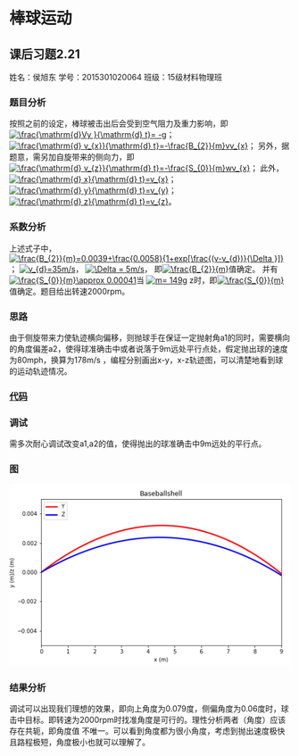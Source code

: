 # 棒球运动
## 课后习题2.21
姓名：侯旭东
学号：2015301020064
班级：15级材料物理班
### 题目分析
按照之前的设定，棒球被击出后会受到空气阻力及重力影响，即<a href="http://www.codecogs.com/eqnedit.php?latex=\frac{\mathrm{d}Vy&space;}{\mathrm{d}&space;t}=&space;-g" target="_blank"><img src="http://latex.codecogs.com/gif.latex?\frac{\mathrm{d}Vy&space;}{\mathrm{d}&space;t}=&space;-g" title="\frac{\mathrm{d}Vy }{\mathrm{d} t}= -g" /></a>；
<a href="http://www.codecogs.com/eqnedit.php?latex=\frac{\mathrm{d}&space;v_{x}}{\mathrm{d}&space;t}=-\frac{B_{2}}{m}vv_{x}" target="_blank"><img src="http://latex.codecogs.com/gif.latex?\frac{\mathrm{d}&space;v_{x}}{\mathrm{d}&space;t}=-\frac{B_{2}}{m}vv_{x}" title="\frac{\mathrm{d} v_{x}}{\mathrm{d} t}=-\frac{B_{2}}{m}vv_{x}" /></a>；
另外，据题意，需另加自旋带来的侧向力，即<a href="http://www.codecogs.com/eqnedit.php?latex=\frac{\mathrm{d}&space;v_{z}}{\mathrm{d}&space;t}=-\frac{S_{0}}{m}wv_{x}" target="_blank"><img src="http://latex.codecogs.com/gif.latex?\frac{\mathrm{d}&space;v_{z}}{\mathrm{d}&space;t}=-\frac{S_{0}}{m}wv_{x}" title="\frac{\mathrm{d} v_{z}}{\mathrm{d} t}=-\frac{S_{0}}{m}wv_{x}" /></a>；
此外，<a href="http://www.codecogs.com/eqnedit.php?latex=\frac{\mathrm{d}&space;x}{\mathrm{d}&space;t}=v_{x}" target="_blank"><img src="http://latex.codecogs.com/gif.latex?\frac{\mathrm{d}&space;x}{\mathrm{d}&space;t}=v_{x}" title="\frac{\mathrm{d} x}{\mathrm{d} t}=v_{x}" /></a>；
<a href="http://www.codecogs.com/eqnedit.php?latex=\frac{\mathrm{d}&space;y}{\mathrm{d}&space;t}=v_{y}" target="_blank"><img src="http://latex.codecogs.com/gif.latex?\frac{\mathrm{d}&space;y}{\mathrm{d}&space;t}=v_{y}" title="\frac{\mathrm{d} y}{\mathrm{d} t}=v_{y}" /></a>；
<a href="http://www.codecogs.com/eqnedit.php?latex=\frac{\mathrm{d}&space;z}{\mathrm{d}&space;t}=v_{z}" target="_blank"><img src="http://latex.codecogs.com/gif.latex?\frac{\mathrm{d}&space;z}{\mathrm{d}&space;t}=v_{z}" title="\frac{\mathrm{d} z}{\mathrm{d} t}=v_{z}" /></a>。
### 系数分析
上述式子中，<a href="http://www.codecogs.com/eqnedit.php?latex=\frac{B_{2}}{m}=0.0039&plus;\frac{0.0058}{1&plus;exp[\frac{(v-v_{d})}{\Delta&space;}]}" target="_blank"><img src="http://latex.codecogs.com/gif.latex?\frac{B_{2}}{m}=0.0039&plus;\frac{0.0058}{1&plus;exp[\frac{(v-v_{d})}{\Delta&space;}]}" title="\frac{B_{2}}{m}=0.0039+\frac{0.0058}{1+exp[\frac{(v-v_{d})}{\Delta }]}" /></a>；
<a href="http://www.codecogs.com/eqnedit.php?latex=v_{d}=35m/s" target="_blank"><img src="http://latex.codecogs.com/gif.latex?v_{d}=35m/s" title="v_{d}=35m/s" /></a>，
<a href="http://www.codecogs.com/eqnedit.php?latex=\Delta&space;=&space;5m/s" target="_blank"><img src="http://latex.codecogs.com/gif.latex?\Delta&space;=&space;5m/s" title="\Delta = 5m/s" /></a>，
即<a href="http://www.codecogs.com/eqnedit.php?latex=\frac{B_{2}}{m}" target="_blank"><img src="http://latex.codecogs.com/gif.latex?\frac{B_{2}}{m}" title="\frac{B_{2}}{m}" /></a>值确定。
并有<a href="http://www.codecogs.com/eqnedit.php?latex=\frac{S_{0}}{m}\approx&space;0.00041" target="_blank"><img src="http://latex.codecogs.com/gif.latex?\frac{S_{0}}{m}\approx&space;0.00041" title="\frac{S_{0}}{m}\approx 0.00041" /></a>当
<a href="http://www.codecogs.com/eqnedit.php?latex=m=&space;149g" target="_blank"><img src="http://latex.codecogs.com/gif.latex?m=&space;149g" title="m= 149g" /></a>
z时，即<a href="http://www.codecogs.com/eqnedit.php?latex=\frac{S_{0}}{m}" target="_blank"><img src="http://latex.codecogs.com/gif.latex?\frac{S_{0}}{m}" title="\frac{S_{0}}{m}" /></a>
值确定。题目给出转速2000rpm。
### 思路
由于侧旋带来力使轨迹横向偏移，则抛球手在保证一定抛射角a1的同时，需要横向的角度偏差a2，使得球准确击中或者说落于9m远处平行点处，假定抛出球的速度为80mph，换算为178m/s
，编程分别画出x-y，x-z轨迹图，可以清楚地看到球的运动轨迹情况。
### [代码](https://github.com/houxudong1997/compuational_physics_N2015301020064/blob/master/Baseball.py)


### 调试
需多次耐心调试改变a1,a2的值，使得抛出的球准确击中9m远处的平行点。
### 图
![图](https://github.com/houxudong1997/compuational_physics_N2015301020064/blob/master/TIM%E5%9B%BE%E7%89%8720171020151233.png?raw=true)
### 结果分析
调试可以出现我们理想的效果，即向上角度为0.079度，侧偏角度为0.06度时，球击中目标。即转速为2000rpm时找准角度是可行的。理性分析两者（角度）应该存在共轭，即角度值
不唯一。可以看到角度都为很小角度，考虑到抛出速度极快且路程极短，角度极小也就可以理解了。
